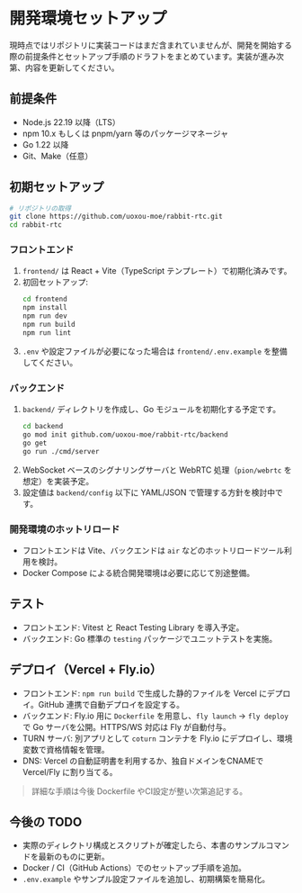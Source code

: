 # 開発環境セットアップ

現時点ではリポジトリに実装コードはまだ含まれていませんが、開発を開始する際の前提条件とセットアップ手順のドラフトをまとめています。実装が進み次第、内容を更新してください。

## 前提条件
- Node.js 22.19 以降（LTS）
- npm 10.x もしくは pnpm/yarn 等のパッケージマネージャ
- Go 1.22 以降
- Git、Make（任意）

## 初期セットアップ
```bash
# リポジトリの取得
git clone https://github.com/uoxou-moe/rabbit-rtc.git
cd rabbit-rtc
```

### フロントエンド
1. `frontend/` は React + Vite（TypeScript テンプレート）で初期化済みです。
2. 初回セットアップ:
   ```bash
   cd frontend
   npm install
   npm run dev
   npm run build
   npm run lint
   ```
3. `.env` や設定ファイルが必要になった場合は `frontend/.env.example` を整備してください。

### バックエンド
1. `backend/` ディレクトリを作成し、Go モジュールを初期化する予定です。
   ```bash
   cd backend
   go mod init github.com/uoxou-moe/rabbit-rtc/backend
   go get
   go run ./cmd/server
   ```
2. WebSocket ベースのシグナリングサーバと WebRTC 処理（`pion/webrtc` を想定）を実装予定。
3. 設定値は `backend/config` 以下に YAML/JSON で管理する方針を検討中です。

### 開発環境のホットリロード
- フロントエンドは Vite、バックエンドは `air` などのホットリロードツール利用を検討。
- Docker Compose による統合開発環境は必要に応じて別途整備。

## テスト
- フロントエンド: Vitest と React Testing Library を導入予定。
- バックエンド: Go 標準の `testing` パッケージでユニットテストを実施。

## デプロイ（Vercel + Fly.io）
- フロントエンド: `npm run build` で生成した静的ファイルを Vercel にデプロイ。GitHub 連携で自動デプロイを設定する。
- バックエンド: Fly.io 用に `Dockerfile` を用意し、`fly launch` -> `fly deploy` で Go サーバを公開。HTTPS/WS 対応は Fly が自動付与。
- TURN サーバ: 別アプリとして `coturn` コンテナを Fly.io にデプロイし、環境変数で資格情報を管理。
- DNS: Vercel の自動証明書を利用するか、独自ドメインをCNAMEで Vercel/Fly に割り当てる。

> 詳細な手順は今後 Dockerfile やCI設定が整い次第追記する。

## 今後の TODO
- 実際のディレクトリ構成とスクリプトが確定したら、本書のサンプルコマンドを最新のものに更新。
- Docker / CI（GitHub Actions）でのセットアップ手順を追加。
- `.env.example` やサンプル設定ファイルを追加し、初期構築を簡易化。
